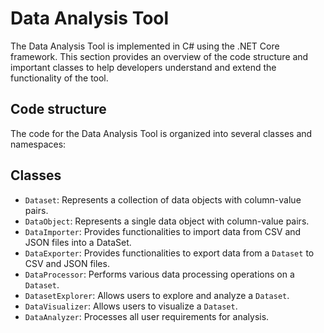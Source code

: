 # Data Analysis Tool
The Data Analysis Tool is implemented in C# using the .NET Core framework. This section provides an overview of the code structure and important classes to help developers understand and extend the functionality of the tool.

## Code structure
The code for the Data Analysis Tool is organized into several classes and namespaces:


## Classes
* `Dataset`: Represents a collection of data objects with column-value pairs.
* `DataObject`: Represents a single data object with column-value pairs.
* `DataImporter`: Provides functionalities to import data from CSV and JSON files into a DataSet.
* `DataExporter`: Provides functionalities to export data from a `Dataset` to CSV and JSON files.
* `DataProcessor`: Performs various data processing operations on a `Dataset`.
* `DatasetExplorer`: Allows users to explore and analyze a `Dataset`.
* `DataVisualizer`: Allows users to visualize a `Dataset`.
* `DataAnalyzer`: Processes all user requirements for analysis.